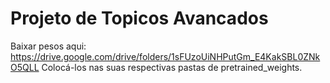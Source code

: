 # Projeto de Topicos Avancados

Baixar pesos aqui: https://drive.google.com/drive/folders/1sFUzoUiNHPutGm_E4KakSBL0ZNkO5QLL
Colocá-los nas suas respectivas pastas de pretrained_weights.
